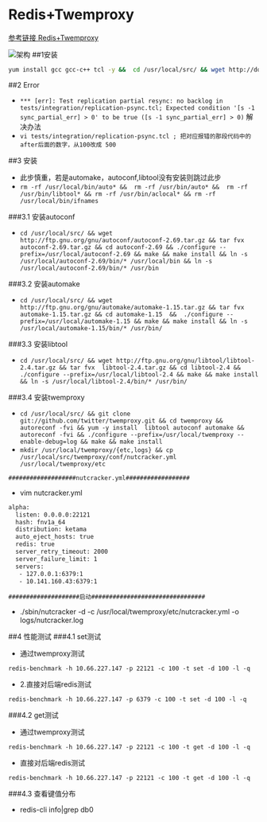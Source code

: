# Redis+Twemproxy
[参考链接 Redis+Twemproxy](http://www.cnblogs.com/haoxinyue/p/redis.html)

![架构](http://i.imgur.com/OShlOdg.png)
##1安装
```bash      
yum install gcc gcc-c++ tcl -y &&  cd /usr/local/src/ && wget http://download.redis.io/releases/redis-3.2.8.tar.gz && tar fvx redis-3.2.8.tar.gz -C /usr/local &&  cd /usr/local/redis-3.2.8/ && make MALLOC=libc && make test && make install && cd utils && ./install_server.sh 
```
##2 Error
* `*** [err]: Test replication partial resync: no backlog in tests/integration/replication-psync.tcl; Expected condition '[s -1 sync_partial_err] > 0' to be true ([s -1 sync_partial_err] > 0)`
解决办法  
* `vi tests/integration/replication-psync.tcl ; 把对应报错的那段代码中的 after后面的数字，从100改成 500`

##3 安装  
* 此步慎重，若是automake，autoconf,libtool没有安装则跳过此步 
*  `rm -rf /usr/local/bin/auto* &&  rm -rf /usr/bin/auto* &&  rm -rf /usr/bin/libtool* && rm -rf /usr/bin/aclocal* && rm -rf /usr/local/bin/ifnames`

###3.1 安装autoconf
* `cd /usr/local/src/ && wget http://ftp.gnu.org/gnu/autoconf/autoconf-2.69.tar.gz && tar fvx autoconf-2.69.tar.gz && cd autoconf-2.69 && ./configure --prefix=/usr/local/autoconf-2.69 && make && make install && ln -s /usr/local/autoconf-2.69/bin/* /usr/local/bin && ln -s /usr/local/autoconf-2.69/bin/* /usr/bin `

###3.2 安装automake
* `cd /usr/local/src/ && wget http://ftp.gnu.org/gnu/automake/automake-1.15.tar.gz && tar fvx automake-1.15.tar.gz && cd automake-1.15  &&  ./configure --prefix=/usr/local/automake-1.15 && make && make install && ln -s /usr/local/automake-1.15/bin/* /usr/bin/` 

###3.3 安装libtool
* `cd /usr/local/src/ && wget http://ftp.gnu.org/gnu/libtool/libtool-2.4.tar.gz && tar fvx  libtool-2.4.tar.gz && cd libtool-2.4 && ./configure --prefix=/usr/local/libtool-2.4 && make && make install && ln -s /usr/local/libtool-2.4/bin/* /usr/bin/`

###3.4 安装twemproxy
* `cd /usr/local/src/ && git clone git://github.com/twitter/twemproxy.git && cd twemproxy && autoreconf -fvi && yum -y install  libtool autoconf automake && autoreconf -fvi && ./configure --prefix=/usr/local/twemproxy --enable-debug=log && make && make install `
*  `mkdir /usr/local/twemproxy/{etc,logs} && cp /usr/local/src/twemproxy/conf/nutcracker.yml  /usr/local/twemproxy/etc`

`###################nutcracker.yml##################`
* vim nutcracker.yml
```bash
alpha:  
  listen: 0.0.0.0:22121  
  hash: fnv1a_64  
  distribution: ketama  
  auto_eject_hosts: true  
  redis: true  
  server_retry_timeout: 2000  
  server_failure_limit: 1  
  servers:  
   - 127.0.0.1:6379:1  
   - 10.141.160.43:6379:1
```

`####################启动################################`
* ./sbin/nutcracker -d -c /usr/local/twemproxy/etc/nutcracker.yml -o logs/nutcracker.log  
  
##4 性能测试
###4.1 set测试
* 通过twemproxy测试  
```
redis-benchmark -h 10.66.227.147 -p 22121 -c 100 -t set -d 100 -l -q
```
* 2.直接对后端redis测试
```
redis-benchmark -h 10.66.227.147 -p 6379 -c 100 -t set -d 100 -l -q
```

###4.2 get测试
* 通过twemproxy测试
```
redis-benchmark -h 10.66.227.147 -p 22121 -c 100 -t get -d 100 -l -q
```
* 直接对后端redis测试
```
redis-benchmark -h 10.66.227.147 -p 22121 -c 100 -t get -d 100 -l -q
```
###4.3 查看键值分布
* redis-cli info|grep db0